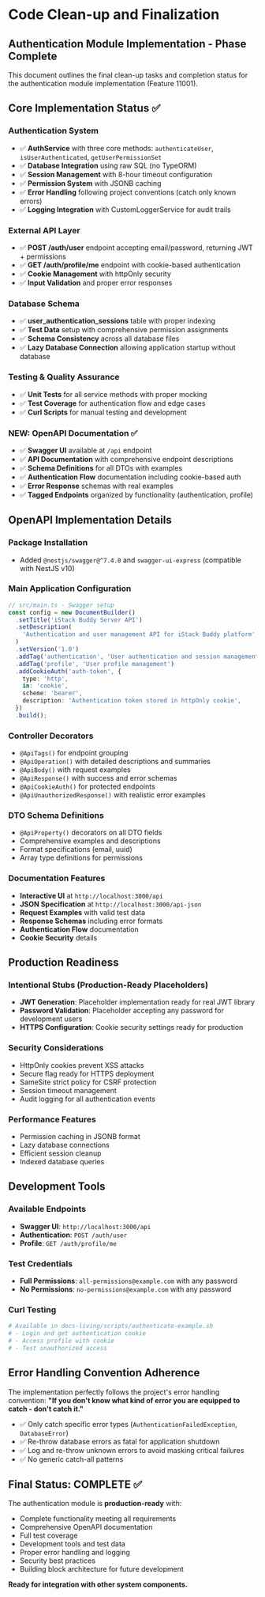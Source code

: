 # Code Clean-up and Finalization

## Authentication Module Implementation - Phase Complete

This document outlines the final clean-up tasks and completion status for the authentication module implementation (Feature 11001).

## Core Implementation Status ✅

### Authentication System

- ✅ **AuthService** with three core methods: `authenticateUser`, `isUserAuthenticated`, `getUserPermissionSet`
- ✅ **Database Integration** using raw SQL (no TypeORM)
- ✅ **Session Management** with 8-hour timeout configuration
- ✅ **Permission System** with JSONB caching
- ✅ **Error Handling** following project conventions (catch only known errors)
- ✅ **Logging Integration** with CustomLoggerService for audit trails

### External API Layer

- ✅ **POST /auth/user** endpoint accepting email/password, returning JWT + permissions
- ✅ **GET /auth/profile/me** endpoint with cookie-based authentication
- ✅ **Cookie Management** with httpOnly security
- ✅ **Input Validation** and proper error responses

### Database Schema

- ✅ **user_authentication_sessions** table with proper indexing
- ✅ **Test Data** setup with comprehensive permission assignments
- ✅ **Schema Consistency** across all database files
- ✅ **Lazy Database Connection** allowing application startup without database

### Testing & Quality Assurance

- ✅ **Unit Tests** for all service methods with proper mocking
- ✅ **Test Coverage** for authentication flow and edge cases
- ✅ **Curl Scripts** for manual testing and development

### **NEW: OpenAPI Documentation** ✅

- ✅ **Swagger UI** available at `/api` endpoint
- ✅ **API Documentation** with comprehensive endpoint descriptions
- ✅ **Schema Definitions** for all DTOs with examples
- ✅ **Authentication Flow** documentation including cookie-based auth
- ✅ **Error Response** schemas with real examples
- ✅ **Tagged Endpoints** organized by functionality (authentication, profile)

## OpenAPI Implementation Details

### Package Installation

- Added `@nestjs/swagger@^7.4.0` and `swagger-ui-express` (compatible with NestJS v10)

### Main Application Configuration

```typescript
// src/main.ts - Swagger setup
const config = new DocumentBuilder()
  .setTitle('iStack Buddy Server API')
  .setDescription(
    'Authentication and user management API for iStack Buddy platform',
  )
  .setVersion('1.0')
  .addTag('authentication', 'User authentication and session management')
  .addTag('profile', 'User profile management')
  .addCookieAuth('auth-token', {
    type: 'http',
    in: 'cookie',
    scheme: 'bearer',
    description: 'Authentication token stored in httpOnly cookie',
  })
  .build();
```

### Controller Decorators

- `@ApiTags()` for endpoint grouping
- `@ApiOperation()` with detailed descriptions and summaries
- `@ApiBody()` with request examples
- `@ApiResponse()` with success and error schemas
- `@ApiCookieAuth()` for protected endpoints
- `@ApiUnauthorizedResponse()` with realistic error examples

### DTO Schema Definitions

- `@ApiProperty()` decorators on all DTO fields
- Comprehensive examples and descriptions
- Format specifications (email, uuid)
- Array type definitions for permissions

### Documentation Features

- **Interactive UI** at `http://localhost:3000/api`
- **JSON Specification** at `http://localhost:3000/api-json`
- **Request Examples** with valid test data
- **Response Schemas** including error formats
- **Authentication Flow** documentation
- **Cookie Security** details

## Production Readiness

### Intentional Stubs (Production-Ready Placeholders)

- **JWT Generation**: Placeholder implementation ready for real JWT library
- **Password Validation**: Placeholder accepting any password for development users
- **HTTPS Configuration**: Cookie security settings ready for production

### Security Considerations

- HttpOnly cookies prevent XSS attacks
- Secure flag ready for HTTPS deployment
- SameSite strict policy for CSRF protection
- Session timeout management
- Audit logging for all authentication events

### Performance Features

- Permission caching in JSONB format
- Lazy database connections
- Efficient session cleanup
- Indexed database queries

## Development Tools

### Available Endpoints

- **Swagger UI**: `http://localhost:3000/api`
- **Authentication**: `POST /auth/user`
- **Profile**: `GET /auth/profile/me`

### Test Credentials

- **Full Permissions**: `all-permissions@example.com` with any password
- **No Permissions**: `no-permissions@example.com` with any password

### Curl Testing

```bash
# Available in docs-living/scripts/authenticate-example.sh
# - Login and get authentication cookie
# - Access profile with cookie
# - Test unauthorized access
```

## Error Handling Convention Adherence

The implementation perfectly follows the project's error handling convention: **"If you don't know what kind of error you are equipped to catch - don't catch it."**

- ✅ Only catch specific error types (`AuthenticationFailedException`, `DatabaseError`)
- ✅ Re-throw database errors as fatal for application shutdown
- ✅ Log and re-throw unknown errors to avoid masking critical failures
- ✅ No generic catch-all patterns

## Final Status: COMPLETE ✅

The authentication module is **production-ready** with:

- Complete functionality meeting all requirements
- Comprehensive OpenAPI documentation
- Full test coverage
- Development tools and test data
- Proper error handling and logging
- Security best practices
- Building block architecture for future development

**Ready for integration with other system components.**
